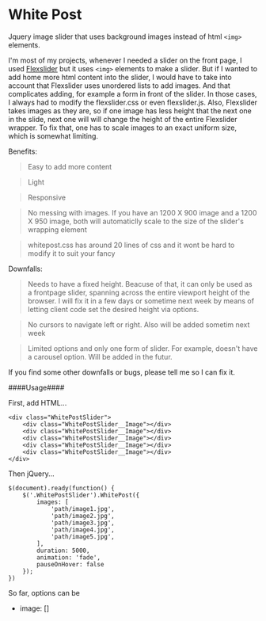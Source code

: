 

# White Post #

Jquery image slider that uses background images instead of html `<img>` elements.

I'm most of my projects, whenever I needed a slider on the front page, I used [Flexslider](http://flexslider.woothemes.com) but it uses `<img>` elements to make a slider. But if I wanted to add home more html content into the slider, I would have to take into account that Flexslider uses unordered lists to add images. And that complicates adding, for example a form in front of the slider. In those cases, I always had to modify the flexslider.css or even flexslider.js. Also, Flexslider takes images as they are, so if one image has less height that the next one in the slide, next one will will change the height of the entire Flexslider wrapper. To fix that, one has to scale images to an exact uniform size, which is somewhat limiting.

Benefits:
> Easy to add more content

> Light

> Responsive

> No messing with images. If you have an 1200 X 900 image and a 1200 X 950 image, both will automaticlly scale to the size of the slider's wrapping element

> whitepost.css has around 20 lines of css and it wont be hard to modify it to suit your fancy


Downfalls:
> Needs to have a fixed height. Beacuse of that, it can only be used as a frontpage slider, spanning across the entire viewport height of the browser. I will fix it in a few days or sometime next week by means of letting client code set the desired height via options.

> No cursors to navigate left or right. Also will be added sometim next week

> Limited options and only one form of slider. For example, doesn't have a carousel option. Will be added in the futur.

If you find some other downfalls or bugs, please tell me so I can fix it.

####Usage####

First, add HTML...

```
<div class="WhitePostSlider">
    <div class="WhitePostSlider__Image"></div>
    <div class="WhitePostSlider__Image"></div>
    <div class="WhitePostSlider__Image"></div>
    <div class="WhitePostSlider__Image"></div>
    <div class="WhitePostSlider__Image"></div>
</div>
```

Then jQuery...

```
$(document).ready(function() {
    $('.WhitePostSlider').WhitePost({
        images: [
            'path/image1.jpg',
            'path/image2.jpg',
            'path/image3.jpg',
            'path/image4.jpg',
            'path/image5.jpg',
        ],
        duration: 5000,
        animation: 'fade',
        pauseOnHover: false
    });
})
```

So far, options can be
* image: []




